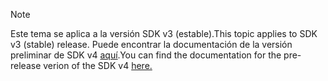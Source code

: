 > [!NOTE] 
> <span data-ttu-id="c1c31-101">Este tema se aplica a la versión SDK v3 (estable).</span><span class="sxs-lookup"><span data-stu-id="c1c31-101">This topic applies to SDK v3 (stable) release.</span></span> <span data-ttu-id="c1c31-102">Puede encontrar la documentación de la versión preliminar de SDK v4 [aquí](https://docs.microsoft.com/en-us/azure/bot-service/?view=azure-bot-service-4.0).</span><span class="sxs-lookup"><span data-stu-id="c1c31-102">You can find the documentation for the pre-release verion of the SDK v4 [here.](https://docs.microsoft.com/en-us/azure/bot-service/?view=azure-bot-service-4.0)</span></span>
